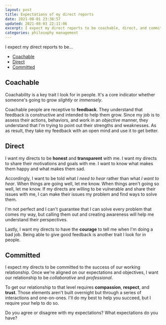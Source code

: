 ```yaml
---
layout: post
title: Expectations of my direct reports
date: 2021-08-01 23:38:57
updated: 2021-08-03 22:11:06
excerpt: I expect my direct reports to be coachable, direct, and committed.
categories: philosophy management
---
```


I expect my direct reports to be...

- [Coachable](#coachable)
- [Direct](#direct)
- [Committed](#committed)

## Coachable

Coachability is a key trait I look for in people. It's a core indicator whether someone's going to grow _slightly_ or _immensely_.

Coachable people are receptive to **feedback**. They understand that feedback is constructive and intended to help them grow. Since my job is to assess their actions, behaviors, and work in an _objective_ manner, they understand that I'm trying to point out their strengths and weaknesses. As as result, they take my feedback with an open mind and use it to get better.

## Direct

I want my directs to be **honest** and **transparent** with me. I want my directs to share their motivations and goals with me. I want to know what makes them happy and what makes them sad.

Accordingly, I want to be told what _I need to hear_ rather than what _I want to hear_. When things are going well, let me know. When things aren't going so well, let me know. If my directs are willing to be vulnerable and share their issues with me, I can make their issues my problem and find ways to solve them.

I'm not perfect and I can't guarantee that I can solve every problem that comes my way, but calling them out and creating awareness will help me understand their perspectives.

Lastly, I want my directs to have the **courage** to tell me when I'm doing a bad job. Being able to give good feedback is another trait I look for in people.

## Committed

I expect my directs to be committed to the success of our working relationship. Once we're aligned on our expectations and objectives, I want our relationship to be _collaborative_ and _professional_.

To get our relationship to that level requires **compassion**, **respect**, and **trust**. Those elements aren't built overnight but through a series of interactions and one-on-ones. I'll do my best to help you succeed, but I require your help to do so.

Do you agree or disagree with my expectations? What expectations do you have?
